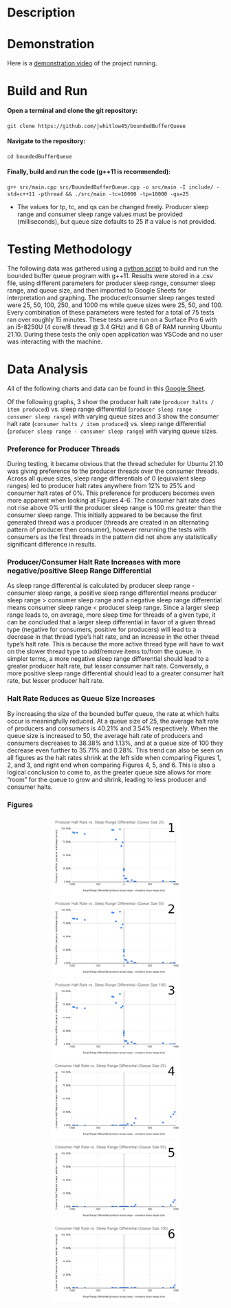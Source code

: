 # Description

# Demonstration

Here is a [demonstration video](https://gfycat.com/likelyenragedauk.gif) of the project running.

# Build and Run

#### Open a terminal and clone the git repository:
```console
git clone https://github.com/jwhitlow45/boundedBufferQueue
```
#### Navigate to the repository:
```console
cd boundedBufferQueue
```
#### Finally, build and run the code (g++11 is recommended):
```console
g++ src/main.cpp src/BoundedBufferQueue.cpp -o src/main -I include/ -std=c++11 -pthread && ./src/main -tc=10000 -tp=10000 -qs=25
```
* The values for tp, tc, and qs can be changed freely. Producer sleep range and consumer sleep range values must be provided (milliseconds), but queue size defaults to 25 if a value is not provided.

# Testing Methodology

The following data was gathered using a [python script](https://github.com/jwhitlow45/boundedBufferQueue/blob/main/benchmarks.py) to build and run the bounded buffer queue program with g++11. Results were stored in a .csv file, using different parameters for producer sleep range, consumer sleep range, and queue size, and then imported to Google Sheets for interpretation and graphing. The producer/consumer sleep ranges tested were 25, 50, 100, 250, and 1000 ms while queue sizes were 25, 50, and 100. Every combination of these parameters were tested for a total of 75 tests ran over roughly 15 minutes. These tests were run on a Surface Pro 6 with an i5-8250U (4 core/8 thread @ 3.4 GHz) and 8 GB of RAM running Ubuntu 21.10. During these tests the only open application was VSCode and no user was interacting with the machine.

# Data Analysis

All of the following charts and data can be found in this [Google Sheet](https://docs.google.com/spreadsheets/d/1tFKspgmAZmG4oimnjpJ3H8YAZPHxBgIeonOy--TpXgM/).

Of the following graphs, 3 show the producer halt rate (`producer halts / item produced`) vs. sleep range differential (`producer sleep range - consumer sleep range`) with varying queue sizes and 3 show the consumer halt rate (`consumer halts / item produced`) vs. sleep range differential (`producer sleep range - consumer sleep range`) with varying queue sizes.

### Preference for Producer Threads

During testing, it became obvious that the thread scheduler for Ubuntu 21.10 was giving preference to the producer threads over the consumer threads. Across all queue sizes, sleep range differentials of 0 (equivalent sleep ranges) led to producer halt rates anywhere from 12% to 25% and consumer halt rates of 0%. This preference for producers becomes even more apparent when looking at Figures 4-6. The consumer halt rate does not rise above 0% until the producer sleep range is 100 ms greater than the consumer sleep range. This initially appeared to be because the first generated thread was a producer (threads are created in an alternating pattern of producer then consumer), however rerunning the tests with consumers as the first threads in the pattern did not show any statistically significant difference in results.

### Producer/Consumer Halt Rate Increases with more negative/positive Sleep Range Differential

As sleep range differential is calculated by producer sleep range - consumer sleep range, a positive sleep range differential means producer sleep range > consumer sleep range and a negative sleep range differential means consumer sleep range < producer sleep range. Since a larger sleep range leads to, on average, more sleep time for threads of a given type, it can be concluded that a larger sleep differential in favor of a given thread type (negative for consumers, positive for producers) will lead to a decrease in that thread type’s halt rate, and an increase in the other thread type’s halt rate. This is because the more active thread type will have to wait on the slower thread type to add/remove items to/from the queue. In simpler terms, a more negative sleep range differential should lead to a greater producer halt rate, but lesser consumer halt rate. Conversely, a more positive sleep range differential should lead to a greater consumer halt rate, but lesser producer halt rate.

### Halt Rate Reduces as Queue Size Increases

By increasing the size of the bounded buffer queue, the rate at which halts occur is meaningfully reduced. At a queue size of 25, the average halt rate of producers and consumers is 40.21% and 3.54% respectively. When the queue size is increased to 50, the average halt rate of producers and consumers decreases to 38.38% and 1.13%, and at a queue size of 100 they decrease even further to 35.71% and 0.28%. This trend can also be seen on all figures as the halt rates shrink at the left side when comparing Figures 1, 2, and 3, and right end when comparing Figures 4, 5, and 6. This is also a logical conclusion to come to, as the greater queue size allows for more “room” for the queue to grow and shrink, leading to less producer and consumer halts.

### Figures
<div align="center" display="flex">
  <img title="Figure 1" width="300px" src="https://github.com/jwhitlow45/boundedBufferQueue/blob/main/media/graphs/Producer%20Halt%20Rate%20vs.%20Sleep%20Range%20Differential%20(Queue%20Size%2025).png">
  <img title="Figure 2" width="300px" src="https://github.com/jwhitlow45/boundedBufferQueue/blob/main/media/graphs/Producer%20Halt%20Rate%20vs.%20Sleep%20Range%20Differential%20(Queue%20Size%2050).png">
  <img title="Figure 3" width="300px" src="https://github.com/jwhitlow45/boundedBufferQueue/blob/main/media/graphs/Producer%20Halt%20Rate%20vs.%20Sleep%20Range%20Differential%20(Queue%20Size%20100).png">
  <img title="Figure 4" width="300px" src="https://github.com/jwhitlow45/boundedBufferQueue/blob/main/media/graphs/Consumer%20Halt%20Rate%20vs.%20Sleep%20Range%20Differential%20(Queue%20Size%2025).png">
  <img title="Figure 5" width="300px" src="https://github.com/jwhitlow45/boundedBufferQueue/blob/main/media/graphs/Consumer%20Halt%20Rate%20vs.%20Sleep%20Range%20Differential%20(Queue%20Size%2050).png">
  <img title="Figure 6" width="300px" src="https://github.com/jwhitlow45/boundedBufferQueue/blob/main/media/graphs/Consumer%20Halt%20Rate%20vs.%20Sleep%20Range%20Differential%20(Queue%20Size%20100).png">
</div>
